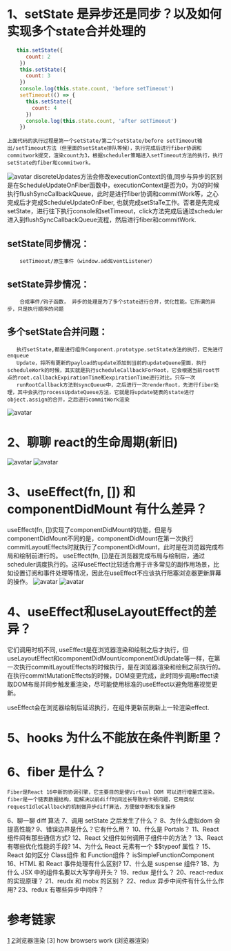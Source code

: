 <!--
 * @Author: your name
 * @Date: 2020-12-21 10:04:17
 * @LastEditTime: 2020-12-21 14:44:17
 * @LastEditors: Please set LastEditors
 * @Description: In User Settings Edit
 * @FilePath: /react-code/question/reactQS.md
-->
# 1、setState 是异步还是同步？以及如何实现多个state合并处理的
```javascript
   this.setState({
      count: 2
    })
    this.setState({
      count: 3
    })
    console.log(this.state.count, 'before setTimeout')
    setTimeout(() => {
      this.setState({
        count: 4
      })
      console.log(this.state.count, 'after setTimeout')
    })
```

    上面代码的执行过程是第一个setState/第二个setState/before setTimeout输出/setTimeout方法（但里面的setState排队等候），执行完成后进行fiber协调和commitwork提交，渲染count为3，根据scheduler策略进入setTimeout方法的执行，执行setState的fiber和commitwork。
    
  ![avatar](./setState同步和异步区别.png, '同步与异步')
    discreteUpdates方法会修改executionContext的值,同步与异步的区别是在ScheduleUpdateOnFiber函数中，executionContext是否为0，为0的时候执行flushSyncCallbackQueue，此时是进行fiber协调和commitWork等，之心完成后才完成ScheduleUpdateOnFiber, 也就完成setStaTe工作。否者是先完成setState，进行往下执行console和setTimeout，click方法完成后通过scheduler进入到flushSyncCallbackQueue流程，然后进行fiber和commitWork.
    

  ## setState同步情况：
        setTimeout/原生事件（window.addEventListener）

  ## setState异步情况：
        合成事件/钩子函数， 异步的处理是为了多个state进行合并，优化性能。它所谓的异步，只是执行顺序的问题

  ## 多个setState合并问题：
       执行setState,都是进行组件Component.prototype.setState方法的执行，它先进行enqueue
       Update，将所有更新的payload的update添加到当前的updateQuene里面，执行scheduleWork的时候，其实就是执行scheduleCallbackForRoot，它会根据当前root节点的root.callbackExpirationTime和expirationTime进行对比，只存一次
       runRootCallback方法到syncQueue中，之后进行一次renderRoot，先进行fiber处理，其中会执行processUpdateQueue方法，它就是将update链表的state进行object.assign的合并，之后进行commitWork渲染
     
  ![avatar](../assets/多个setState，是如何进行合并处理的.png， '多个setState合并')
    
   

# 2、聊聊 react的生命周期(新旧)
![avatar](../assets/React16.3.0之前生命周期, 'React16.3.0之前生命周期')
![avatar](../assets/React16.3.0之后生命周期.png, 'React16.3.0之后生命周期')

# 3、useEffect(fn, []) 和 componentDidMount 有什么差异？
  useEffect(fn, [])实现了componentDidMount的功能，但是与componentDidMount不同的是，componentDidMount在第一次执行commitLayoutEffects时就执行了componentDidMount，此时是在浏览器完成布局和绘制前进行的。 useEffect(fn, [])是在浏览器完成布局与绘制后，通过scheduler调度执行的。这样useEffect比较适合用于许多常见的副作用场景，比如设置订阅和事件处理等情况，因此在useEffect不应该执行阻塞浏览器更新屏幕的操作。
![avatar](./componentDidMount.png, 'componentDidMount')
![avatar](./useEffect模拟componentDidMount.png, 'useEffect模拟componentDidMount')

# 4、useEffect和useLayoutEffect的差异？
  它们调用时机不同, useEffect是在浏览器渲染和绘制之后才执行，但useLayoutEffect和componentDidMount/componentDidUpdate等一样，在第一次执行commitLayoutEffects的时候执行，是在浏览器渲染和绘制之前执行的。
  在执行commitMutationEffects的时候，DOM变更完成，此时同步调用effect读取DOM布局并同步触发重渲染，尽可能使用标准的useEffect以避免阻塞视觉更新。

  useEffect会在浏览器绘制后延迟执行，在组件更新前刷新上一轮渲染effect.

# 5、hooks 为什么不能放在条件判断里？

# 6、fiber 是什么？
    Fiber是React 16中新的协调引擎，它主要目的是使Virtual DOM 可以进行增量式渲染。
    fiber是一个链表数据结构，能解决以前diff时间过长导致的卡顿问题，它用类似requestIdleCallback的机制做异步diff算法，方便做中断和恢复操作
 
6、聊一聊 diff 算法
7、调用 setState 之后发生了什么？
8、为什么虚拟dom 会提高性能?
9、错误边界是什么？它有什么用？
10、什么是 Portals？
11、React 组件间有那些通信方式?
12、React 父组件如何调用子组件中的方法？
13、React有哪些优化性能的手段?
14、为什么 React 元素有一个 $$typeof 属性？
15、React 如何区分 Class组件 和 Function组件？
isSimpleFunctionComponent
16、HTML 和 React 事件处理有什么区别?
17、什么是 suspense 组件?
18、为什么 JSX 中的组件名要以大写字母开头？
19、redux 是什么？
20、react-redux 的实现原理？
21、reudx 和 mobx 的区别？
22、redux 异步中间件有什么什么作用?
23、redux 有哪些异步中间件？

# 参考链家
[1](https://zhuanlan.zhihu.com/p/304213203)
[2](https://developers.google.cn/web/fundamentals/performance/rendering)浏览器渲染
[3] how browsers work (浏览器渲染)